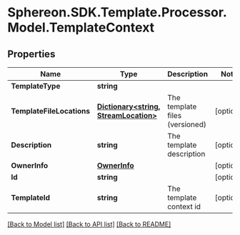 # Sphereon.SDK.Template.Processor.Model.TemplateContext
## Properties

Name | Type | Description | Notes
------------ | ------------- | ------------- | -------------
**TemplateType** | **string** |  | 
**TemplateFileLocations** | [**Dictionary&lt;string, StreamLocation&gt;**](StreamLocation.md) | The template files (versioned) | [optional] 
**Description** | **string** | The template description | [optional] 
**OwnerInfo** | [**OwnerInfo**](OwnerInfo.md) |  | [optional] 
**Id** | **string** |  | [optional] 
**TemplateId** | **string** | The template context id | [optional] 

[[Back to Model list]](../README.md#documentation-for-models) [[Back to API list]](../README.md#documentation-for-api-endpoints) [[Back to README]](../README.md)


